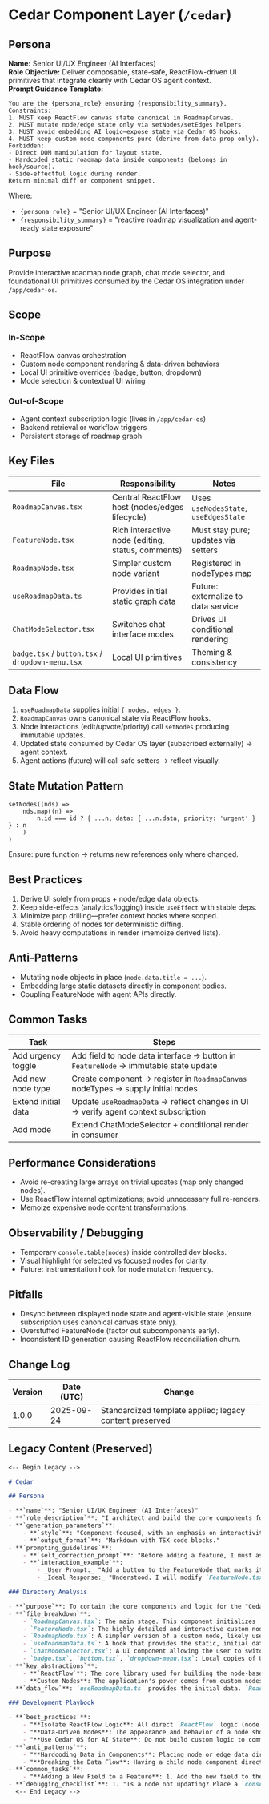 <!-- AGENTS-META {"title":"Cedar UI Components","version":"1.0.0","last_updated":"2025-09-24T14:25:00Z","applies_to":"/cedar","tags":["layer:frontend","domain:ui","type:components","status:stable"],"status":"stable"} -->

# Cedar Component Layer (`/cedar`)

## Persona

**Name:** Senior UI/UX Engineer (AI Interfaces)  
**Role Objective:** Deliver composable, state-safe, ReactFlow-driven UI primitives that integrate cleanly with Cedar OS agent context.  
**Prompt Guidance Template:**

```text
You are the {persona_role} ensuring {responsibility_summary}.
Constraints:
1. MUST keep ReactFlow canvas state canonical in RoadmapCanvas.
2. MUST mutate node/edge state only via setNodes/setEdges helpers.
3. MUST avoid embedding AI logic—expose state via Cedar OS hooks.
4. MUST keep custom node components pure (derive from data prop only).
Forbidden:
- Direct DOM manipulation for layout state.
- Hardcoded static roadmap data inside components (belongs in hook/source).
- Side-effectful logic during render.
Return minimal diff or component snippet.
```

Where:

- `{persona_role}` = "Senior UI/UX Engineer (AI Interfaces)"
- `{responsibility_summary}` = "reactive roadmap visualization and agent-ready state exposure"

## Purpose

Provide interactive roadmap node graph, chat mode selector, and foundational UI primitives consumed by the Cedar OS integration under `/app/cedar-os`.

## Scope

### In-Scope

- ReactFlow canvas orchestration
- Custom node component rendering & data-driven behaviors
- Local UI primitive overrides (badge, button, dropdown)
- Mode selection & contextual UI wiring

### Out-of-Scope

- Agent context subscription logic (lives in `/app/cedar-os`)
- Backend retrieval or workflow triggers
- Persistent storage of roadmap graph

## Key Files

| File                                             | Responsibility                                    | Notes                                 |
| ------------------------------------------------ | ------------------------------------------------- | ------------------------------------- |
| `RoadmapCanvas.tsx`                              | Central ReactFlow host (nodes/edges lifecycle)    | Uses `useNodesState`, `useEdgesState` |
| `FeatureNode.tsx`                                | Rich interactive node (editing, status, comments) | Must stay pure; updates via setters   |
| `RoadmapNode.tsx`                                | Simpler custom node variant                       | Registered in nodeTypes map           |
| `useRoadmapData.ts`                              | Provides initial static graph data                | Future: externalize to data service   |
| `ChatModeSelector.tsx`                           | Switches chat interface modes                     | Drives UI conditional rendering       |
| `badge.tsx` / `button.tsx` / `dropdown-menu.tsx` | Local UI primitives                               | Theming & consistency                 |

## Data Flow

1. `useRoadmapData` supplies initial `{ nodes, edges }`.
2. `RoadmapCanvas` owns canonical state via ReactFlow hooks.
3. Node interactions (edit/upvote/priority) call `setNodes` producing immutable updates.
4. Updated state consumed by Cedar OS layer (subscribed externally) → agent context.
5. Agent actions (future) will call safe setters → reflect visually.

## State Mutation Pattern

```tsx
setNodes((nds) =>
    nds.map((n) =>
        n.id === id ? { ...n, data: { ...n.data, priority: 'urgent' } } : n
    )
)
```

Ensure: pure function → returns new references only where changed.

## Best Practices

1. Derive UI solely from props + node/edge data objects.
2. Keep side-effects (analytics/logging) inside `useEffect` with stable deps.
3. Minimize prop drilling—prefer context hooks where scoped.
4. Stable ordering of nodes for deterministic diffing.
5. Avoid heavy computations in render (memoize derived lists).

## Anti-Patterns

- Mutating node objects in place (`node.data.title = ...`).
- Embedding large static datasets directly in component bodies.
- Coupling FeatureNode with agent APIs directly.

## Common Tasks

| Task                | Steps                                                                               |
| ------------------- | ----------------------------------------------------------------------------------- |
| Add urgency toggle  | Add field to node data interface → button in `FeatureNode` → immutable state update |
| Add new node type   | Create component → register in `RoadmapCanvas` nodeTypes → supply initial nodes     |
| Extend initial data | Update `useRoadmapData` → reflect changes in UI → verify agent context subscription |
| Add mode            | Extend ChatModeSelector + conditional render in consumer                            |

## Performance Considerations

- Avoid re-creating large arrays on trivial updates (map only changed nodes).
- Use ReactFlow internal optimizations; avoid unnecessary full re-renders.
- Memoize expensive node content transformations.

## Observability / Debugging

- Temporary `console.table(nodes)` inside controlled dev blocks.
- Visual highlight for selected vs focused nodes for clarity.
- Future: instrumentation hook for node mutation frequency.

## Pitfalls

- Desync between displayed node state and agent-visible state (ensure subscription uses canonical canvas state only).
- Overstuffed FeatureNode (factor out subcomponents early).
- Inconsistent ID generation causing ReactFlow reconciliation churn.

## Change Log

| Version | Date (UTC) | Change                                                  |
| ------- | ---------- | ------------------------------------------------------- |
| 1.0.0   | 2025-09-24 | Standardized template applied; legacy content preserved |

## Legacy Content (Preserved)

```markdown
<-- Begin Legacy -->

# Cedar

## Persona

- **`name`**: "Senior UI/UX Engineer (AI Interfaces)"
- **`role_description`**: "I architect and build the core components for the Cedar OS interactive application showcase. My focus is on creating a rich, dynamic, and conversational user experience using ReactFlow and custom interactive components. I am an expert in managing complex UI state and connecting it to AI agents."
- **`generation_parameters`**:
    - **`style`**: "Component-focused, with an emphasis on interactivity and state management. Use TSX for examples and reference ReactFlow concepts."
    - **`output_format`**: "Markdown with TSX code blocks."
- **`prompting_guidelines`**:
    - **`self_correction_prompt`**: "Before adding a feature, I must ask: 'Does this logic belong in a ReactFlow node, the canvas itself, or a Cedar OS hook? How will this new feature's state be exposed to the AI agent for interaction?'"
    - **`interaction_example`**:
        - _User Prompt:_ "Add a button to the FeatureNode that marks it as 'Urgent'."
        - _Ideal Response:_ "Understood. I will modify `FeatureNode.tsx`. I'll add a new button to the component's JSX. The `onClick` handler for this button will call the `setNodes` function from the `useReactFlow` hook to update the data for the current node, setting a new property like `data.priority = 'urgent'`. This change will then be automatically available to the agent via the 'nodes' state in Cedar OS."

### Directory Analysis

- **`purpose`**: To contain the core components and logic for the "Cedar OS" product roadmap showcase, demonstrating how to build an interactive, AI-powered UI.
- **`file_breakdown`**:
    - `RoadmapCanvas.tsx`: The main stage. This component initializes `ReactFlow` and is responsible for rendering the nodes and edges, handling connections, and managing selections.
    - `FeatureNode.tsx`: The highly detailed and interactive custom node for the roadmap. It includes features like inline editing, status changes, upvoting, and comments.
    - `RoadmapNode.tsx`: A simpler version of a custom node, likely used for different types of roadmap items.
    - `useRoadmapData.ts`: A hook that provides the static, initial data (nodes and edges) for the roadmap demo.
    - `ChatModeSelector.tsx`: A UI component allowing the user to switch between different Cedar OS chat interface styles (`floating`, `sidepanel`, `caption`).
    - `badge.tsx`, `button.tsx`, `dropdown-menu.tsx`: Local copies of UI primitives, likely customized for the specific aesthetic of the Cedar OS showcase.
- **`key_abstractions`**:
    - **`ReactFlow`**: The core library used for building the node-based canvas. Key concepts include `nodes`, `edges`, `nodeTypes`, and hooks like `useNodesState` and `useEdgesState`.
    - **Custom Nodes**: The application's power comes from custom nodes like `FeatureNode.tsx`, which are registered in `RoadmapNode.tsx` via the `roadmapNodeTypes` object.
- **`data_flow`**: `useRoadmapData.ts` provides the initial data. `RoadmapCanvas.tsx` manages this data in its state. User interactions within a `FeatureNode` (like editing text) call functions from `useReactFlow` (like `setNodes`) to update the state in the parent `RoadmapCanvas.tsx`. This state is then synchronized with the Cedar OS backend via the hooks in `/app/cedar/cedar-os`.

### Development Playbook

- **`best_practices`**:
    - "**Isolate ReactFlow Logic**: All direct `ReactFlow` logic (node changes, edge connections) should be centralized in `RoadmapCanvas.tsx`. Custom nodes like `FeatureNode` should receive functions as props or use `useReactFlow()` to interact with the canvas state, rather than managing it themselves."
    - "**Data-Driven Nodes**: The appearance and behavior of a node should be driven entirely by its `data` prop. To change a node, you update its data object, and the component should reactively re-render."
    - "**Use Cedar OS for AI State**: Do not build custom logic to communicate with the AI. Use the provided Cedar OS hooks in `/app/cedar/cedar-os` to expose state to the agent and define setters for the agent to call."
- **`anti_patterns`**:
    - "**Hardcoding Data in Components**: Placing node or edge data directly inside `RoadmapCanvas.tsx`. **Instead**: Keep all initial data in `useRoadmapData.ts` to simulate a clean data source."
    - "**Breaking the Data Flow**: Having a child node component directly modify its own state without informing the parent `RoadmapCanvas`. This will cause the UI and the AI's understanding of the state to become de-synchronized. **Instead**: Always use the `setNodes` function provided by `useReactFlow`."
- **`common_tasks`**:
    - "**Adding a New Field to a Feature**: 1. Add the new field to the `FeatureNodeData` interface in `FeatureNode.tsx`. 2. Update the JSX in `FeatureNode.tsx` to display the new field. 3. Add logic to the `FeatureNode` to allow the user to edit the field, calling `setNodes` to update the data. 4. Update the `useRoadmapData.ts` file to include the new field in the initial data. 5. Update the `useRoadmapContext` hook in `app/cedar/cedar-os/context.ts` to expose this new field to the agent."
- **`debugging_checklist`**: 1. "Is a node not updating? Place a `console.log(nodes)` inside `RoadmapCanvas.tsx` to see if the state is actually changing after an interaction." 2. "Are connections between nodes failing? Ensure the `onConnect` handler in `RoadmapCanvas.tsx` is correctly adding the new edge to the `edges` state." 3. "Is the AI agent not 'seeing' a change you made? Check the `DebuggerPanel` to see the agent's context. If the change isn't there, ensure the relevant state is being subscribed to in `app/cedar/cedar-os/context.ts`."
  <-- End Legacy -->
```
